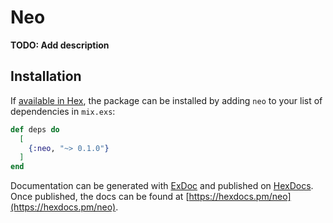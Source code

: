 # Neo

**TODO: Add description**

## Installation

If [available in Hex](https://hex.pm/docs/publish), the package can be installed
by adding `neo` to your list of dependencies in `mix.exs`:

```elixir
def deps do
  [
    {:neo, "~> 0.1.0"}
  ]
end
```

Documentation can be generated with [ExDoc](https://github.com/elixir-lang/ex_doc)
and published on [HexDocs](https://hexdocs.pm). Once published, the docs can
be found at [https://hexdocs.pm/neo](https://hexdocs.pm/neo).

